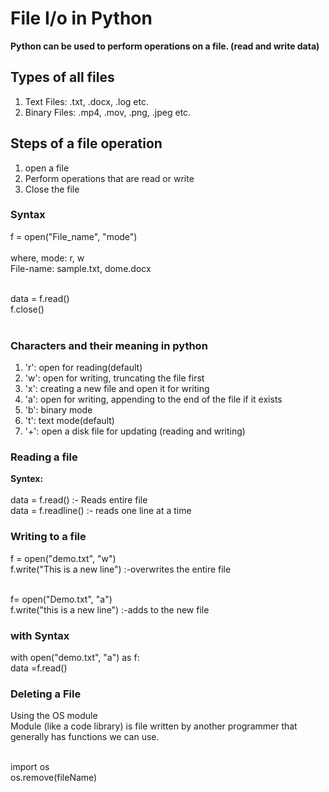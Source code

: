 # File I/o in Python
<b>Python can be used to perform operations on a file. (read and write data)</b>

## Types of all files
1. Text Files: .txt, .docx, .log etc. 
2. Binary Files: .mp4, .mov, .png, .jpeg etc.

## Steps of a file operation
1. open a file 
2. Perform operations that are read or write 
3. Close the file

### Syntax 
f = open("File_name", "mode")<br><br>
where, mode: r, w <br>
File-name: sample.txt, dome.docx <br><br>

data = f.read()<br>
f.close()<br><br>

### Characters and their meaning in python

1. 'r': open for reading(default)
2. 'w': open for writing, truncating the file first
3. 'x': creating a new file and open it for writing 
4. 'a': open for writing, appending to the end of the file if it exists
5. 'b': binary mode
6. 't': text mode(default)
7. '+': open a disk file for updating (reading and writing)


### Reading a file
<b>Syntex:</b><br><br>
data = f.read() :- Reads entire file<br>
data = f.readline() :- reads one line at a time

### Writing to a file
f = open("demo.txt", "w")<br>
f.write("This is a new line") :-overwrites the entire file<br><br>

f= open("Demo.txt", "a")<br>
f.write("this is a new line") :-adds to the new file

### with Syntax
with open("demo.txt", "a") as f: <br>
data =f.read()

### Deleting a File
Using the OS module<br>
Module (like a code library) is file written by another programmer that generally has functions we can use.<br><br>

import os<br>
os.remove(fileName)